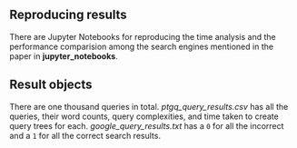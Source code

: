 ## Reproducing results
There are Jupyter Notebooks for reproducing the time analysis and the performance comparision among the search engines mentioned in the paper in **jupyter_notebooks**.

## Result objects
There are one thousand queries in total. _ptgq_query_results.csv_ has all the queries, their word counts, query complexities, and time taken to create query trees for each. _google_query_results.txt_ has a `0` for all the incorrect and a `1` for all the correct search results.
